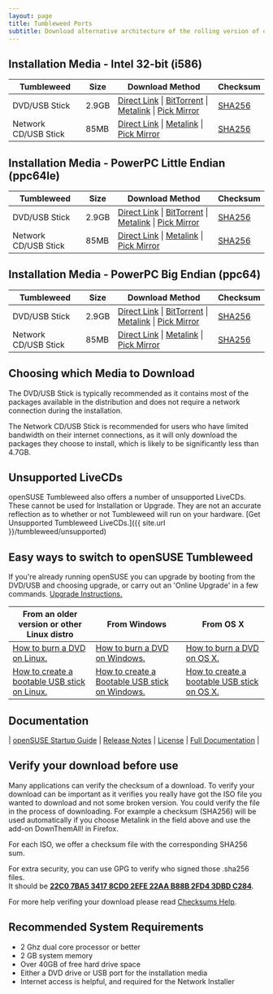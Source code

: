 ```yaml
---
layout: page
title: Tumbleweed Ports
subtitle: Download alternative architecture of the rolling version of openSUSE, for desktop PCs, laptops, and servers. 
---
```

## Installation Media - Intel 32-bit (i586)

| Tumbleweed | Size | Download Method | Checksum |
| --------- | ---- | --------------- | -------- |
| DVD/USB Stick | 2.9GB | [Direct Link](http://download.opensuse.org/tumbleweed/iso/openSUSE-Tumbleweed-DVD-i586-Current.iso) \| [BitTorrent](http://download.opensuse.org/tumbleweed/iso/openSUSE-Tumbleweed-DVD-i586-Current.iso.torrent) \| [Metalink](http://download.opensuse.org/tumbleweed/iso/openSUSE-Tumbleweed-DVD-i586-Current.iso.meta4) \| [Pick Mirror](http://download.opensuse.org/tumbleweed/iso/openSUSE-Tumbleweed-DVD-i586-Current.iso?mirrorlist) | [SHA256](http://download.opensuse.org/tumbleweed/iso/openSUSE-Tumbleweed-DVD-i586-Current.iso.sha256) |
| Network CD/USB Stick | 85MB | [Direct Link](http://download.opensuse.org/tumbleweed/iso/openSUSE-Tumbleweed-NET-i586-Current.iso) \| [Metalink](http://download.opensuse.org/tumbleweed/iso/openSUSE-Tumbleweed-NET-i586-Current.iso.meta4) \| [Pick Mirror](http://download.opensuse.org/tumbleweed/iso/openSUSE-Tumbleweed-NET-i586-Current.iso?mirrorlist) | [SHA256](http://download.opensuse.org/tumbleweed/iso/openSUSE-Tumbleweed-NET-i586-Current.iso.sha256) |

## Installation Media - PowerPC Little Endian (ppc64le)

| Tumbleweed | Size | Download Method | Checksum |
| --------- | ---- | --------------- | -------- |
| DVD/USB Stick | 2.9GB | [Direct Link](http://download.opensuse.org/ports/ppc/tumbleweed/iso/openSUSE-Tumbleweed-DVD-ppc64le-Current.iso) \| [BitTorrent](http://download.opensuse.org/ports/ppc/tumbleweed/iso/openSUSE-Tumbleweed-DVD-ppc64le-Current.iso.torrent) \| [Metalink](http://download.opensuse.org/ports/ppc/tumbleweed/iso/openSUSE-Tumbleweed-DVD-ppc64le-Current.iso.meta4) \| [Pick Mirror](http://download.opensuse.org/ports/ppc/tumbleweed/iso/openSUSE-Tumbleweed-DVD-ppc64le-Current.iso?mirrorlist) | [SHA256](http://download.opensuse.org/ports/ppc/tumbleweed/iso/openSUSE-Tumbleweed-DVD-ppc64le-Current.iso.sha256) |
| Network CD/USB Stick | 85MB | [Direct Link](http://download.opensuse.org/ports/ppc/tumbleweed/iso/openSUSE-Tumbleweed-NET-ppc64le-Current.iso) \| [Metalink](http://download.opensuse.org/ports/ppc/tumbleweed/iso/openSUSE-Tumbleweed-NET-ppc64le-Current.iso.meta4) \| [Pick Mirror](http://download.opensuse.org/ports/ppc/tumbleweed/iso/openSUSE-Tumbleweed-NET-ppc64le-Current.iso?mirrorlist) | [SHA256](http://download.opensuse.org/ports/ppc/tumbleweed/iso/openSUSE-Tumbleweed-NET-ppc64le-Current.iso.sha256) |

## Installation Media - PowerPC Big Endian (ppc64)

| Tumbleweed | Size | Download Method | Checksum |
| --------- | ---- | --------------- | -------- |
| DVD/USB Stick | 2.9GB | [Direct Link](http://download.opensuse.org/ports/ppc/tumbleweed/iso/openSUSE-Tumbleweed-DVD-ppc64-Current.iso) \| [BitTorrent](http://download.opensuse.org/ports/ppc/tumbleweed/iso/openSUSE-Tumbleweed-DVD-ppc64-Current.iso.torrent) \| [Metalink](http://download.opensuse.org/ports/ppc/tumbleweed/iso/openSUSE-Tumbleweed-DVD-ppc64-Current.iso.meta4) \| [Pick Mirror](http://download.opensuse.org/ports/ppc/tumbleweed/iso/openSUSE-Tumbleweed-DVD-ppc64-Current.iso?mirrorlist) | [SHA256](http://download.opensuse.org/ports/ppc/tumbleweed/iso/openSUSE-Tumbleweed-DVD-ppc64-Current.iso.sha256) |
| Network CD/USB Stick | 85MB | [Direct Link](http://download.opensuse.org/ports/ppc/tumbleweed/iso/openSUSE-Tumbleweed-NET-ppc64-Current.iso) \| [Metalink](http://download.opensuse.org/ports/ppc/tumbleweed/iso/openSUSE-Tumbleweed-NET-ppc64-Current.iso.meta4) \| [Pick Mirror](http://download.opensuse.org/ports/ppc/tumbleweed/iso/openSUSE-Tumbleweed-NET-ppc64-Current.iso?mirrorlist) | [SHA256](http://download.opensuse.org/ports/ppc/tumbleweed/iso/openSUSE-Tumbleweed-NET-ppc64-Current.iso.sha256) |

## Choosing which Media to Download

The DVD/USB Stick is typically recommended as it contains most of the packages available in the distribution and does not require a network connection during the installation.

The Network CD/USB Stick is recommended for users who have limited bandwidth on their internet connections, as it will only download the packages they choose to install, which is likely to be significantly less than 4.7GB.

## Unsupported LiveCDs
openSUSE Tumbleweed also offers a number of unsupported LiveCDs. These cannot be used for Installation or Upgrade. They are not an accurate reflection as to whether or not Tumbleweed will run on your hardware. [Get Unsupported Tumbleweed LiveCDs.]({{ site.url }}/tumbleweed/unsupported)

## Easy ways to switch to openSUSE Tumbleweed

If you're already running openSUSE you can upgrade by booting from the DVD/USB and choosing upgrade, or carry out an 'Online Upgrade' in a few commands. [Upgrade Instructions.](https://en.opensuse.org/openSUSE:Tumbleweed_upgrade)

| From an older version or other Linux distro | From Windows | From OS X |
| --------------------- | ------------ | --------- |
| [How to burn a DVD on Linux.](https://en.opensuse.org/SDB:Download_help#Using_Linux) | [How to burn a DVD on Windows.](https://en.opensuse.org/SDB:Download_help#Using_Microsoft_Windows) | [How to burn a DVD on OS X.](https://en.opensuse.org/SDB:Download_help#Using_MacOS_X_.2810.3_and_above.29) |
| [How to create a bootable USB stick on Linux.](https://en.opensuse.org/SDB:Live_USB_stick) | [How to create a Bootable USB stick on Windows.](https://en.opensuse.org/SDB:Create_a_Live_USB_stick_using_Windows) | [How to create a bootable USB stick on OS X.](https://en.opensuse.org/SDB:Create_a_Live_USB_stick_using_Mac_OS_x) |

## Documentation

| [openSUSE Startup Guide](https://doc.opensuse.org/documentation/leap/startup/single-html/book.opensuse.startup/index.html) | [Release Notes](https://doc.opensuse.org/release-notes/x86_64/openSUSE/Tumbleweed/) | [License](https://en.opensuse.org/openSUSE:License) | [Full Documentation](https://doc.opensuse.org) |

## Verify your download before use

Many applications can verify the checksum of a download. To verify your download can be important as it verifies you really have got the ISO file you wanted to download and not some broken version. You could verify the file in the process of downloading. For example a checksum (SHA256) will be used automatically if you choose Metalink in the field above and use the add-on DownThemAll! in Firefox.

For each ISO, we offer a checksum file with the corresponding SHA256 sum. 

For extra security, you can use GPG to verify who signed those .sha256 files.  
It should be [**22C0 7BA5 3417 8CD0 2EFE 22AA B88B 2FD4 3DBD C284**](http://keyserver.opensuse.org/pks/lookup?search=0x3DBDC284&fingerprint=on&op=vindex).

For more help verifing your download please read [Checksums Help](https://en.opensuse.org/SDB:Download_help#Checksums).

## Recommended System Requirements

* 2 Ghz dual core processor or better
* 2 GB system memory
* Over 40GB of free hard drive space
* Either a DVD drive or USB port for the installation media
* Internet access is helpful, and required for the Network Installer
